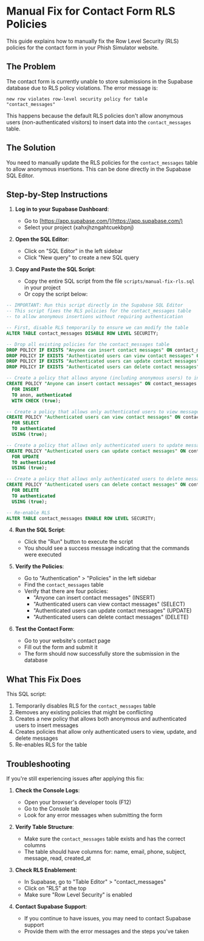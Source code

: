 # Manual Fix for Contact Form RLS Policies

This guide explains how to manually fix the Row Level Security (RLS) policies for the contact form in your Phish Simulator website.

## The Problem

The contact form is currently unable to store submissions in the Supabase database due to RLS policy violations. The error message is:

```
new row violates row-level security policy for table "contact_messages"
```

This happens because the default RLS policies don't allow anonymous users (non-authenticated visitors) to insert data into the `contact_messages` table.

## The Solution

You need to manually update the RLS policies for the `contact_messages` table to allow anonymous insertions. This can be done directly in the Supabase SQL Editor.

## Step-by-Step Instructions

1. **Log in to your Supabase Dashboard**:
   - Go to [https://app.supabase.com/](https://app.supabase.com/)
   - Select your project (xahxjhzngahtcuekbpnj)

2. **Open the SQL Editor**:
   - Click on "SQL Editor" in the left sidebar
   - Click "New query" to create a new SQL query

3. **Copy and Paste the SQL Script**:
   - Copy the entire SQL script from the file `scripts/manual-fix-rls.sql` in your project
   - Or copy the script below:

```sql
-- IMPORTANT: Run this script directly in the Supabase SQL Editor
-- This script fixes the RLS policies for the contact_messages table
-- to allow anonymous insertions without requiring authentication

-- First, disable RLS temporarily to ensure we can modify the table
ALTER TABLE contact_messages DISABLE ROW LEVEL SECURITY;

-- Drop all existing policies for the contact_messages table
DROP POLICY IF EXISTS "Anyone can insert contact messages" ON contact_messages;
DROP POLICY IF EXISTS "Authenticated users can view contact messages" ON contact_messages;
DROP POLICY IF EXISTS "Authenticated users can update contact messages" ON contact_messages;
DROP POLICY IF EXISTS "Authenticated users can delete contact messages" ON contact_messages;

-- Create a policy that allows anyone (including anonymous users) to insert messages
CREATE POLICY "Anyone can insert contact messages" ON contact_messages
  FOR INSERT
  TO anon, authenticated
  WITH CHECK (true);

-- Create a policy that allows only authenticated users to view messages
CREATE POLICY "Authenticated users can view contact messages" ON contact_messages
  FOR SELECT
  TO authenticated
  USING (true);

-- Create a policy that allows only authenticated users to update messages
CREATE POLICY "Authenticated users can update contact messages" ON contact_messages
  FOR UPDATE
  TO authenticated
  USING (true);

-- Create a policy that allows only authenticated users to delete messages
CREATE POLICY "Authenticated users can delete contact messages" ON contact_messages
  FOR DELETE
  TO authenticated
  USING (true);

-- Re-enable RLS
ALTER TABLE contact_messages ENABLE ROW LEVEL SECURITY;
```

4. **Run the SQL Script**:
   - Click the "Run" button to execute the script
   - You should see a success message indicating that the commands were executed

5. **Verify the Policies**:
   - Go to "Authentication" > "Policies" in the left sidebar
   - Find the `contact_messages` table
   - Verify that there are four policies:
     - "Anyone can insert contact messages" (INSERT)
     - "Authenticated users can view contact messages" (SELECT)
     - "Authenticated users can update contact messages" (UPDATE)
     - "Authenticated users can delete contact messages" (DELETE)

6. **Test the Contact Form**:
   - Go to your website's contact page
   - Fill out the form and submit it
   - The form should now successfully store the submission in the database

## What This Fix Does

This SQL script:

1. Temporarily disables RLS for the `contact_messages` table
2. Removes any existing policies that might be conflicting
3. Creates a new policy that allows both anonymous and authenticated users to insert messages
4. Creates policies that allow only authenticated users to view, update, and delete messages
5. Re-enables RLS for the table

## Troubleshooting

If you're still experiencing issues after applying this fix:

1. **Check the Console Logs**:
   - Open your browser's developer tools (F12)
   - Go to the Console tab
   - Look for any error messages when submitting the form

2. **Verify Table Structure**:
   - Make sure the `contact_messages` table exists and has the correct columns
   - The table should have columns for: name, email, phone, subject, message, read, created_at

3. **Check RLS Enablement**:
   - In Supabase, go to "Table Editor" > "contact_messages"
   - Click on "RLS" at the top
   - Make sure "Row Level Security" is enabled

4. **Contact Supabase Support**:
   - If you continue to have issues, you may need to contact Supabase support
   - Provide them with the error messages and the steps you've taken
